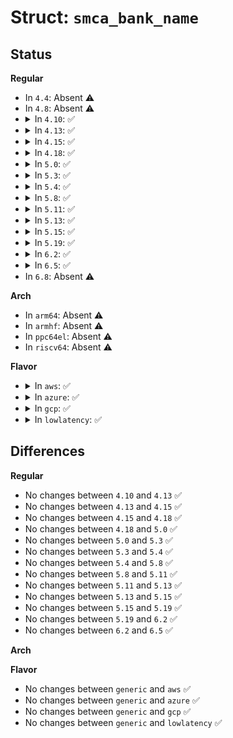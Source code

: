 # Struct: <code>smca_bank_name</code>

## Status
<b>Regular</b>
<ul>
<li>
In <code>4.4</code>: Absent ⚠️
</li>
<li>
In <code>4.8</code>: Absent ⚠️
</li>
<li>
<details>
<summary>In <code>4.10</code>: ✅</summary>

```c
struct smca_bank_name {
    const char *name;
    const char *long_name;
};
```
</details>
</li>
<li>
<details>
<summary>In <code>4.13</code>: ✅</summary>

```c
struct smca_bank_name {
    const char *name;
    const char *long_name;
};
```
</details>
</li>
<li>
<details>
<summary>In <code>4.15</code>: ✅</summary>

```c
struct smca_bank_name {
    const char *name;
    const char *long_name;
};
```
</details>
</li>
<li>
<details>
<summary>In <code>4.18</code>: ✅</summary>

```c
struct smca_bank_name {
    const char *name;
    const char *long_name;
};
```
</details>
</li>
<li>
<details>
<summary>In <code>5.0</code>: ✅</summary>

```c
struct smca_bank_name {
    const char *name;
    const char *long_name;
};
```
</details>
</li>
<li>
<details>
<summary>In <code>5.3</code>: ✅</summary>

```c
struct smca_bank_name {
    const char *name;
    const char *long_name;
};
```
</details>
</li>
<li>
<details>
<summary>In <code>5.4</code>: ✅</summary>

```c
struct smca_bank_name {
    const char *name;
    const char *long_name;
};
```
</details>
</li>
<li>
<details>
<summary>In <code>5.8</code>: ✅</summary>

```c
struct smca_bank_name {
    const char *name;
    const char *long_name;
};
```
</details>
</li>
<li>
<details>
<summary>In <code>5.11</code>: ✅</summary>

```c
struct smca_bank_name {
    const char *name;
    const char *long_name;
};
```
</details>
</li>
<li>
<details>
<summary>In <code>5.13</code>: ✅</summary>

```c
struct smca_bank_name {
    const char *name;
    const char *long_name;
};
```
</details>
</li>
<li>
<details>
<summary>In <code>5.15</code>: ✅</summary>

```c
struct smca_bank_name {
    const char *name;
    const char *long_name;
};
```
</details>
</li>
<li>
<details>
<summary>In <code>5.19</code>: ✅</summary>

```c
struct smca_bank_name {
    const char *name;
    const char *long_name;
};
```
</details>
</li>
<li>
<details>
<summary>In <code>6.2</code>: ✅</summary>

```c
struct smca_bank_name {
    const char *name;
    const char *long_name;
};
```
</details>
</li>
<li>
<details>
<summary>In <code>6.5</code>: ✅</summary>

```c
struct smca_bank_name {
    const char *name;
    const char *long_name;
};
```
</details>
</li>
<li>
In <code>6.8</code>: Absent ⚠️
</li>
</ul>
<b>Arch</b>
<ul>
<li>
In <code>arm64</code>: Absent ⚠️
</li>
<li>
In <code>armhf</code>: Absent ⚠️
</li>
<li>
In <code>ppc64el</code>: Absent ⚠️
</li>
<li>
In <code>riscv64</code>: Absent ⚠️
</li>
</ul>
<b>Flavor</b>
<ul>
<li>
<details>
<summary>In <code>aws</code>: ✅</summary>

```c
struct smca_bank_name {
    const char *name;
    const char *long_name;
};
```
</details>
</li>
<li>
<details>
<summary>In <code>azure</code>: ✅</summary>

```c
struct smca_bank_name {
    const char *name;
    const char *long_name;
};
```
</details>
</li>
<li>
<details>
<summary>In <code>gcp</code>: ✅</summary>

```c
struct smca_bank_name {
    const char *name;
    const char *long_name;
};
```
</details>
</li>
<li>
<details>
<summary>In <code>lowlatency</code>: ✅</summary>

```c
struct smca_bank_name {
    const char *name;
    const char *long_name;
};
```
</details>
</li>
</ul>

## Differences
<b>Regular</b>
<ul>
<li>
No changes between <code>4.10</code> and <code>4.13</code> ✅
</li>
<li>
No changes between <code>4.13</code> and <code>4.15</code> ✅
</li>
<li>
No changes between <code>4.15</code> and <code>4.18</code> ✅
</li>
<li>
No changes between <code>4.18</code> and <code>5.0</code> ✅
</li>
<li>
No changes between <code>5.0</code> and <code>5.3</code> ✅
</li>
<li>
No changes between <code>5.3</code> and <code>5.4</code> ✅
</li>
<li>
No changes between <code>5.4</code> and <code>5.8</code> ✅
</li>
<li>
No changes between <code>5.8</code> and <code>5.11</code> ✅
</li>
<li>
No changes between <code>5.11</code> and <code>5.13</code> ✅
</li>
<li>
No changes between <code>5.13</code> and <code>5.15</code> ✅
</li>
<li>
No changes between <code>5.15</code> and <code>5.19</code> ✅
</li>
<li>
No changes between <code>5.19</code> and <code>6.2</code> ✅
</li>
<li>
No changes between <code>6.2</code> and <code>6.5</code> ✅
</li>
</ul>
<b>Arch</b>
<ul>
</ul>
<b>Flavor</b>
<ul>
<li>
No changes between <code>generic</code> and <code>aws</code> ✅
</li>
<li>
No changes between <code>generic</code> and <code>azure</code> ✅
</li>
<li>
No changes between <code>generic</code> and <code>gcp</code> ✅
</li>
<li>
No changes between <code>generic</code> and <code>lowlatency</code> ✅
</li>
</ul>
